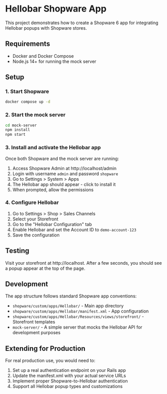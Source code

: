 # Hellobar Shopware App

This project demonstrates how to create a Shopware 6 app for integrating Hellobar popups with Shopware stores.

## Requirements

- Docker and Docker Compose
- Node.js 14+ for running the mock server

## Setup

### 1. Start Shopware

```bash
docker compose up -d
```

### 2. Start the mock server

```bash
cd mock-server
npm install
npm start
```

### 3. Install and activate the Hellobar app

Once both Shopware and the mock server are running:

1. Access Shopware Admin at http://localhost/admin
2. Login with username `admin` and password `shopware`
3. Go to Settings > System > Apps
4. The Hellobar app should appear - click to install it
5. When prompted, allow the permissions

### 4. Configure Hellobar

1. Go to Settings > Shop > Sales Channels
2. Select your Storefront
3. Go to the "Hellobar Configuration" tab
4. Enable Hellobar and set the Account ID to `demo-account-123`
5. Save the configuration

## Testing

Visit your storefront at http://localhost. After a few seconds, you should see a popup appear at the top of the page.

## Development

The app structure follows standard Shopware app conventions:

- `shopware/custom/apps/Hellobar/` - Main app directory
- `shopware/custom/apps/Hellobar/manifest.xml` - App configuration
- `shopware/custom/apps/Hellobar/Resources/views/storefront/` - Storefront templates
- `mock-server/` - A simple server that mocks the Hellobar API for development purposes

## Extending for Production

For real production use, you would need to:

1. Set up a real authentication endpoint on your Rails app
2. Update the manifest.xml with your actual service URLs
3. Implement proper Shopware-to-Hellobar authentication
4. Support all Hellobar popup types and customizations
